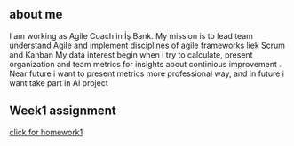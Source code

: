 ## about me
I am working as Agile Coach in İş Bank. My mission is to lead team understand Agile and implement disciplines of agile frameworks liek Scrum and Kanban
My data interest begin when i try to calculate, present organization and team metrics for insights about continious improvement .   
Near future i want to present metrics more professional way, and in future i want take part in AI project 

## Week1 assignment
[click for homework1](https://mef-bda503.github.io/pj18-TarikOzcelik81/Homework_week2.html)

